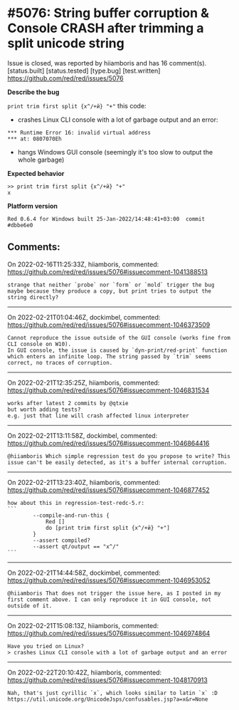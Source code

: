 
#5076: String buffer corruption & Console CRASH after trimming a split unicode string
================================================================================
Issue is closed, was reported by hiiamboris and has 16 comment(s).
[status.built] [status.tested] [type.bug] [test.written]
<https://github.com/red/red/issues/5076>

**Describe the bug**

`print trim first split {х^/+й} "+"` this code:
- crashes Linux CLI console with a lot of garbage output and an error:
```
*** Runtime Error 16: invalid virtual address
*** at: 0807070Eh
```
- hangs Windows GUI console (seemingly it's too slow to output the whole garbage)

**Expected behavior**
```
>> print trim first split {х^/+й} "+"
х
```

**Platform version**
```
Red 0.6.4 for Windows built 25-Jan-2022/14:48:41+03:00  commit #dbbe6e0
```



Comments:
--------------------------------------------------------------------------------

On 2022-02-16T11:25:33Z, hiiamboris, commented:
<https://github.com/red/red/issues/5076#issuecomment-1041388513>

    strange that neither `probe` nor `form` or `mold` trigger the bug
    maybe because they produce a copy, but print tries to output the string directly?

--------------------------------------------------------------------------------

On 2022-02-21T01:04:46Z, dockimbel, commented:
<https://github.com/red/red/issues/5076#issuecomment-1046373509>

    Cannot reproduce the issue outside of the GUI console (works fine from CLI console on W10). 
    In GUI console, the issue is caused by `dyn-print/red-print` function which enters an infinite loop. The string passed by `trim` seems correct, no traces of corruption.
    

--------------------------------------------------------------------------------

On 2022-02-21T12:35:25Z, hiiamboris, commented:
<https://github.com/red/red/issues/5076#issuecomment-1046831534>

    works after latest 2 commits by @qtxie
    but worth adding tests?
    e.g. just that line will crash affected linux interpreter

--------------------------------------------------------------------------------

On 2022-02-21T13:11:58Z, dockimbel, commented:
<https://github.com/red/red/issues/5076#issuecomment-1046864416>

    @hiiamboris Which simple regression test do you propose to write? This issue can't be easily detected, as it's a buffer internal corruption.

--------------------------------------------------------------------------------

On 2022-02-21T13:23:40Z, hiiamboris, commented:
<https://github.com/red/red/issues/5076#issuecomment-1046877452>

    how about this in regression-test-redc-5.r:
    ```
    		--compile-and-run-this {
    			Red []
    			do [print trim first split {х^/+й} "+"]
    		}
    		--assert compiled?
    		--assert qt/output == "х^/"
    ```

--------------------------------------------------------------------------------

On 2022-02-21T14:44:58Z, dockimbel, commented:
<https://github.com/red/red/issues/5076#issuecomment-1046953052>

    @hiiamboris That does not trigger the issue here, as I posted in my first comment above. I can only reproduce it in GUI console, not outside of it.

--------------------------------------------------------------------------------

On 2022-02-21T15:08:13Z, hiiamboris, commented:
<https://github.com/red/red/issues/5076#issuecomment-1046974864>

    Have you tried on Linux?
    > crashes Linux CLI console with a lot of garbage output and an error

--------------------------------------------------------------------------------

On 2022-02-22T20:10:42Z, hiiamboris, commented:
<https://github.com/red/red/issues/5076#issuecomment-1048170913>

    Nah, that's just cyrillic `х`, which looks similar to latin `x` :D 
    https://util.unicode.org/UnicodeJsps/confusables.jsp?a=x&r=None

